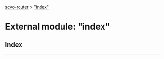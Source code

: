 [scvo-router](../README.md) > ["index"](../modules/_index_.md)



# External module: "index"

## Index


---
